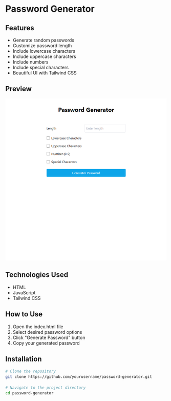 # Password Generator

## Features
- Generate random passwords
- Customize password length
- Include lowercase characters
- Include uppercase characters
- Include numbers
- Include special characters
- Beautiful UI with Tailwind CSS

## Preview
![Password Generator Preview](./image.png)
<!-- Add your screenshot image path above -->

## Technologies Used
- HTML
- JavaScript
- Tailwind CSS

## How to Use
1. Open the index.html file
2. Select desired password options
3. Click "Generate Password" button
4. Copy your generated password

## Installation
```bash
# Clone the repository
git clone https://github.com/yourusername/password-generator.git

# Navigate to the project directory
cd password-generator
```
